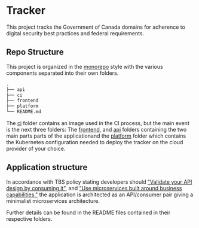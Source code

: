 # Tracker

This project tracks the Government of Canada domains for adherence to digital security best practices and federal requirements.

## Repo Structure

This project is organized in the [monorepo](https://en.wikipedia.org/wiki/Monorepo) style with the various components separated into their own folders.

```sh
.
├── api
├── ci
├── frontend
├── platform
└── README.md
```

The [ci](ci/README.md) folder contains an image used in the CI process, but the main event is the next three folders:
The [frontend](frontend/README.md), and [api](api/README.md) folders containing the two main parts parts of the applicationand the [platform](platform/README.md) folder which contains the Kubernetes configuration needed to deploy the tracker on the cloud provider of your choice.

## Application structure

In accordance with TBS policy stating developers should ["Validate your API design by consuming it"](https://www.tbs-sct.gc.ca/pol/doc-eng.aspx?id=15249#claD.2.2.4), and ["Use microservices built around business capabilities."](https://www.tbs-sct.gc.ca/pol/doc-eng.aspx?id=15249#claC.2.3.10) the application is architected as an API/consumer pair giving a minimalist microservices architecture.

Further details can be found in the README files contained in their respective folders.
